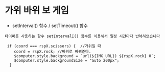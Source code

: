 # 가위 바위 보 게임

- setInterval() 함수 / setTimeout() 함수

```
타이머를 사용하는 함수 setIntervalI() 함수를 이용해서 일정 시간마다 반복하였습니다

 if (coord === rspX.scissors) {  //가위일 때
    coord = rspX.rock; //바위로 바꿔준다.
    $computer.style.background = `url(${IMG_URL}) ${rspX.rock} 0`;
    $computer.style.backgroundSize = "auto 200px";
  }
```